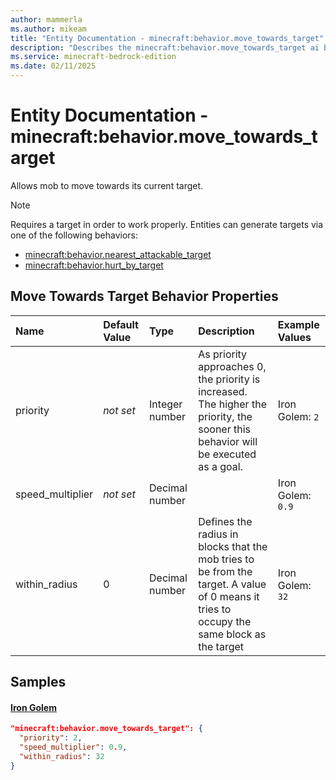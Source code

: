 ```yaml
---
author: mammerla
ms.author: mikeam
title: "Entity Documentation - minecraft:behavior.move_towards_target"
description: "Describes the minecraft:behavior.move_towards_target ai behavior component"
ms.service: minecraft-bedrock-edition
ms.date: 02/11/2025 
---
```


# Entity Documentation - minecraft:behavior.move_towards_target

Allows mob to move towards its current target.

> [!Note]
> Requires a target in order to work properly. Entities can generate targets via one of the following behaviors:
> 
> * [minecraft:behavior.nearest_attackable_target](../EntityGoals/minecraftBehavior_nearest_attackble_target.md)
> * [minecraft:behavior.hurt_by_target](../EntityGoals/minecraftBehavior_hurt_by_target.md)

## Move Towards Target Behavior Properties

|Name       |Default Value |Type |Description |Example Values |
|:----------|:-------------|:----|:-----------|:------------- |
| priority | *not set* | Integer number | As priority approaches 0, the priority is increased. The higher the priority, the sooner this behavior will be executed as a goal. | Iron Golem: `2` | 
| speed_multiplier | *not set* | Decimal number |  | Iron Golem: `0.9` | 
| within_radius | 0 | Decimal number | Defines the radius in blocks that the mob tries to be from the target. A value of 0 means it tries to occupy the same block as the target | Iron Golem: `32` | 

## Samples

#### [Iron Golem](https://github.com/Mojang/bedrock-samples/tree/preview/behavior_pack/entities/iron_golem.json)


```json
"minecraft:behavior.move_towards_target": {
  "priority": 2,
  "speed_multiplier": 0.9,
  "within_radius": 32
}
```
